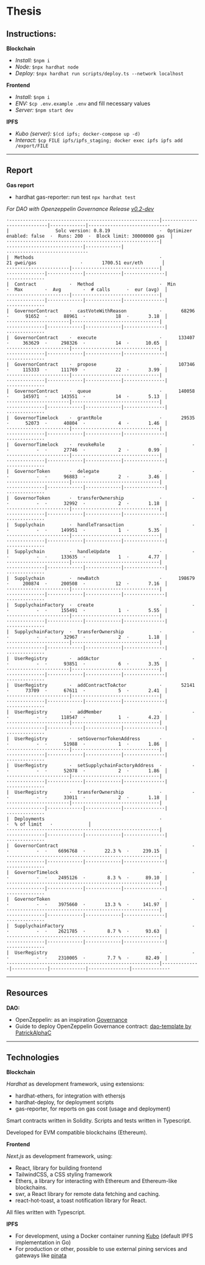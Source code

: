 # Thesis

## Instructions:

**Blockchain**

- _Install:_ `$npm i`
- _Node:_ `$npx hardhat node`
- _Deploy:_ `$npx hardhat run scripts/deploy.ts --network localhost`

**Frontend**

- _Install:_ `$npm i`
- _ENV:_ `$cp .env.example .env` and fill necessary values
- _Server:_ `$npm start dev`

**IPFS**

- _Kubo (server):_ `$(cd ipfs; docker-compose up -d)`
- _Interact:_ `$cp FILE ipfs/ipfs_staging; docker exec ipfs ipfs add /export/FILE`

---

## Report

**Gas report**

- hardhat gas-reporter: run test `npx hardhat test`

*For DAO with Openzeppelin Governance Release [v0.2-dev](github.com/DuBento/Thesis/releases/tag/v0.2-dev)*

```
·-------------------------------------------------------|----------------------------|-------------|-----------------------------·
|                 Solc version: 0.8.19                  ·  Optimizer enabled: false  ·  Runs: 200  ·  Block limit: 30000000 gas  │
························································|····························|·············|······························
|  Methods                                              ·               21 gwei/gas                ·       1700.51 eur/eth       │
·······················|································|··············|·············|·············|···············|··············
|  Contract            ·  Method                        ·  Min         ·  Max        ·  Avg        ·  # calls      ·  eur (avg)  │
·······················|································|··············|·············|·············|···············|··············
|  GovernorContract    ·  castVoteWithReason            ·       68296  ·      91652  ·      88961  ·           18  ·       3.18  │
·······················|································|··············|·············|·············|···············|··············
|  GovernorContract    ·  execute                       ·      133407  ·     363629  ·     298326  ·           14  ·      10.65  │
·······················|································|··············|·············|·············|···············|··············
|  GovernorContract    ·  propose                       ·      107346  ·     115333  ·     111769  ·           22  ·       3.99  │
·······················|································|··············|·············|·············|···············|··············
|  GovernorContract    ·  queue                         ·      140058  ·     145971  ·     143551  ·           14  ·       5.13  │
·······················|································|··············|·············|·············|···············|··············
|  GovernorTimelock    ·  grantRole                     ·       29535  ·      52073  ·      40804  ·            4  ·       1.46  │
·······················|································|··············|·············|·············|···············|··············
|  GovernorTimelock    ·  revokeRole                    ·           -  ·          -  ·      27746  ·            2  ·       0.99  │
·······················|································|··············|·············|·············|···············|··············
|  GovernorToken       ·  delegate                      ·           -  ·          -  ·      96883  ·            2  ·       3.46  │
·······················|································|··············|·············|·············|···············|··············
|  GovernorToken       ·  transferOwnership             ·           -  ·          -  ·      32992  ·            2  ·       1.18  │
·······················|································|··············|·············|·············|···············|··············
|  Supplychain         ·  handleTransaction             ·           -  ·          -  ·     149951  ·            1  ·       5.35  │
·······················|································|··············|·············|·············|···············|··············
|  Supplychain         ·  handleUpdate                  ·           -  ·          -  ·     133635  ·            1  ·       4.77  │
·······················|································|··············|·············|·············|···············|··············
|  Supplychain         ·  newBatch                      ·      198679  ·     200874  ·     200508  ·           12  ·       7.16  │
·······················|································|··············|·············|·············|···············|··············
|  SupplychainFactory  ·  create                        ·           -  ·          -  ·     155491  ·            1  ·       5.55  │
·······················|································|··············|·············|·············|···············|··············
|  SupplychainFactory  ·  transferOwnership             ·           -  ·          -  ·      32967  ·            2  ·       1.18  │
·······················|································|··············|·············|·············|···············|··············
|  UserRegistry        ·  addActor                      ·           -  ·          -  ·      93851  ·            6  ·       3.35  │
·······················|································|··············|·············|·············|···············|··············
|  UserRegistry        ·  addContractToActor            ·       52141  ·      73709  ·      67611  ·            5  ·       2.41  │
·······················|································|··············|·············|·············|···············|··············
|  UserRegistry        ·  addMember                     ·           -  ·          -  ·     118547  ·            1  ·       4.23  │
·······················|································|··············|·············|·············|···············|··············
|  UserRegistry        ·  setGovernorTokenAddress       ·           -  ·          -  ·      51988  ·            1  ·       1.86  │
·······················|································|··············|·············|·············|···············|··············
|  UserRegistry        ·  setSupplychainFactoryAddress  ·           -  ·          -  ·      52078  ·            2  ·       1.86  │
·······················|································|··············|·············|·············|···············|··············
|  UserRegistry        ·  transferOwnership             ·           -  ·          -  ·      33011  ·            2  ·       1.18  │
·······················|································|··············|·············|·············|···············|··············
|  Deployments                                          ·                                          ·  % of limit   ·             │
························································|··············|·············|·············|···············|··············
|  GovernorContract                                     ·           -  ·          -  ·    6696768  ·       22.3 %  ·     239.15  │
························································|··············|·············|·············|···············|··············
|  GovernorTimelock                                     ·           -  ·          -  ·    2495126  ·        8.3 %  ·      89.10  │
························································|··············|·············|·············|···············|··············
|  GovernorToken                                        ·           -  ·          -  ·    3975660  ·       13.3 %  ·     141.97  │
························································|··············|·············|·············|···············|··············
|  SupplychainFactory                                   ·           -  ·          -  ·    2621785  ·        8.7 %  ·      93.63  │
························································|··············|·············|·············|···············|··············
|  UserRegistry                                         ·           -  ·          -  ·    2310005  ·        7.7 %  ·      82.49  │
·-------------------------------------------------------|--------------|-------------|-------------|---------------|-------------·
```

---

## Resources

**DAO:**

- OpenZeppelin: as an inspiration [Governance](https://docs.openzeppelin.com/contracts/4.x/governance)
- Guide to deploy OpenZeppelin Governance contract: [dao-template by PatrickAlphaC](https://github.com/PatrickAlphaC/dao-template)

---

## Technologies

**Blockchain**

_Hardhat_ as development framework, using extensions:
- hardhat-ethers, for integration with ethersjs
- hardhat-deploy, for deployment scripts
- gas-reporter, for reports on gas cost (usage and deployment)

Smart contracts written in Solidity.
Scripts and tests written in Typescript.

Developed for EVM compatible blockchains (Ethereum).

**Frontend**

_Next.js_ as development framework, using:
- React, library for building frontend
- TailwindCSS, a CSS styling framework
- Ethers, a library for interacting with Ethereum and Ethereum-like blockchains.
- swr, a React library for remote data fetching and caching.
- react-hot-toast, a toast notification library for React. 

All files written with Typescript.

**IPFS**

- For development, using a Docker container running [Kubo](https://hub.docker.com/r/ipfs/kubo/) (default IPFS implementation in Go)
- For production or other, possible to use external pining services and gateways like [pinata](https://www.pinata.cloud/) 
